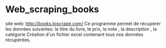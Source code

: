 # Web_scraping_books
site web: http://books.toscrape.com/
Ce programme permet de récupérer les données suivantes:
le titre du livre, le prix, la note , la description , la catégorie
Création d'un fichier excel contenant tous nos données récupérées.
